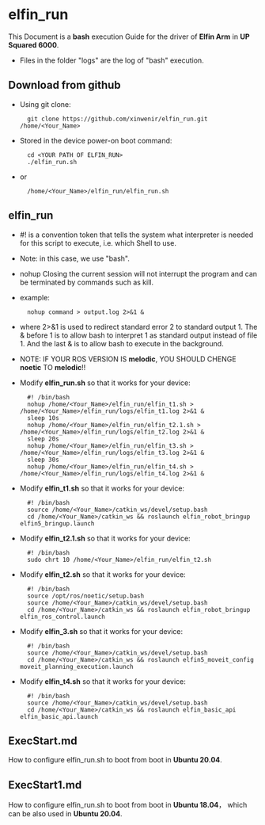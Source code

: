 # elfin_run
This Document is a **bash** execution Guide for the driver of **Elfin Arm** in **UP Squared 6000**.

- Files in the folder "logs" are the log of "bash" execution.

## Download from github

- Using git clone:

        git clone https://github.com/xinwenir/elfin_run.git /home/<Your_Name>

- Stored in the device power-on boot command:

        cd <YOUR PATH OF ELFIN_RUN>
        ./elfin_run.sh

- or

        /home/<Your_Name>/elfin_run/elfin_run.sh

## elfin_run
- #! is a convention token that tells the system what interpreter is needed for this script to execute, i.e. which Shell to use. 
- Note: in this case, we use "bash".
- nohup Closing the current session will not interrupt the program and can be terminated by commands such as kill.
- example:

        nohup command > output.log 2>&1 &

- where 2>&1 is used to redirect standard error 2 to standard output 1. The & before 1 is to allow bash to interpret 1 as standard output instead of file 1. And the last & is to allow bash to execute in the background.

- NOTE: IF YOUR ROS VERSION IS **melodic**, YOU SHOULD CHENGE **noetic** TO **melodic**!!
- Modify **elfin_run.sh** so that it works for your device:

        #! /bin/bash
        nohup /home/<Your_Name>/elfin_run/elfin_t1.sh > /home/<Your_Name>/elfin_run/logs/elfin_t1.log 2>&1 &
        sleep 10s
        nohup /home/<Your_Name>/elfin_run/elfin_t2.1.sh > /home/<Your_Name>/elfin_run/logs/elfin_t2.log 2>&1 & 
        sleep 20s
        nohup /home/<Your_Name>/elfin_run/elfin_t3.sh > /home/<Your_Name>/elfin_run/logs/elfin_t3.log 2>&1 &
        sleep 30s
        nohup /home/<Your_Name>/elfin_run/elfin_t4.sh > /home/<Your_Name>/elfin_run/logs/elfin_t4.log 2>&1 &

- Modify **elfin_t1.sh** so that it works for your device: 

        #! /bin/bash
        source /home/<Your_Name>/catkin_ws/devel/setup.bash
        cd /home/<Your_Name>/catkin_ws && roslaunch elfin_robot_bringup elfin5_bringup.launch

- Modify **elfin_t2.1.sh** so that it works for your device: 

        #! /bin/bash
        sudo chrt 10 /home/<Your_Name>/elfin_run/elfin_t2.sh

- Modify **elfin_t2.sh** so that it works for your device: 

        #! /bin/bash   
        source /opt/ros/noetic/setup.bash
        source /home/<Your_Name>/catkin_ws/devel/setup.bash
        cd /home/<Your_Name>/catkin_ws && roslaunch elfin_robot_bringup elfin_ros_control.launch

- Modify **elfin_3.sh** so that it works for your device: 

        #! /bin/bash
        source /home/<Your_Name>/catkin_ws/devel/setup.bash
        cd /home/<Your_Name>/catkin_ws && roslaunch elfin5_moveit_config moveit_planning_execution.launch

- Modify **elfin_t4.sh** so that it works for your device: 

        #! /bin/bash
        source /home/<Your_Name>/catkin_ws/devel/setup.bash
        cd /home/<Your_Name>/catkin_ws && roslaunch elfin_basic_api elfin_basic_api.launch

## ExecStart.md

How to configure elfin_run.sh to boot from boot in **Ubuntu 20.04**.

## ExecStart1.md

How to configure elfin_run.sh to boot from boot in **Ubuntu 18.04**， which can be also used in **Ubuntu 20.04**.